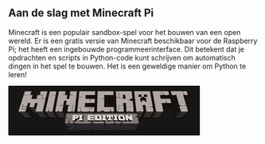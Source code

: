 ## Aan de slag met Minecraft Pi

Minecraft is een populair sandbox-spel voor het bouwen van een open wereld. Er is een gratis versie van Minecraft beschikbaar voor de Raspberry Pi; het heeft een ingebouwde programmeerinterface. Dit betekent dat je opdrachten en scripts in Python-code kunt schrijven om automatisch dingen in het spel te bouwen. Het is een geweldige manier om Python te leren!

![Minecraft Pi banner](images/minecraft-pi-banner.png)